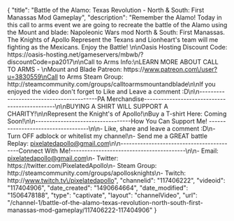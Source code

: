 {
    "title": "Battle of the Alamo: Texas Revolution - North & South: First Manassas Mod Gameplay",
    "description": "Remember the Alamo! Today in this call to arms event we are going to recreate the battle of the Alamo using the Mount and blade: Napoleonic Wars mod North & South: First Manassas.  The Knights of Apollo Represent the Texans and Lionheart's team will me fighting as the Mexicans.  Enjoy the Battle! \n\nOasis Hosting Discount Code: https:\/\/oasis-hosting.net\/gameservers\/mbwb\/?discountCode=pa2017\n\nCall to Arms Info:\nLEARN MORE ABOUT CALL TO ARMS - \nMount and Blade Patreon: https:\/\/www.patreon.com\/user?u=3830559\nCall to Arms Steam Group: http:\/\/steamcommunity.com\/groups\/calltoarmsmountandblade\n\nIf you enjoyed the video don't forget to Like and Leave a comment :D\n\n-----------------------------------------PA Merchandise----------------------------------------------\n\nBUYING A SHIRT WILL SUPPORT A CHARITY!\n\nRepresent the Knight's of Apollo!\nBuy a T-shirt Here: Coming Soon!\n\n----------------------------------How You Can Support Me! -----------------------------------\n\n- Like, share and leave a comment :D\n- Turn OFF adblock or whitelist my channel\n- Send me a GREAT battle Replay: pixelatedapollo@gmail.com\n\n------------------------------------------Connect With Me!-----------------------------------------\n\n- Email: pixelatedapollo@gmail.com\n- Twitter: https:\/\/twitter.com\/PixelatedApollo\n- Steam Group:  http:\/\/steamcommunity.com\/groups\/apollosknights\n- Twitch: http:\/\/www.twitch.tv\/pixelatedapollo",
    "channelid": "117406222",
    "videoid": "117404906",
    "date_created": "1490664664",
    "date_modified": "1506478188",
    "type": "captivate",
    "layout": "channelVideo",
    "url": "\/channel-1\/battle-of-the-alamo-texas-revolution-north-south-first-manassas-mod-gameplay\/117406222-117404906"
}